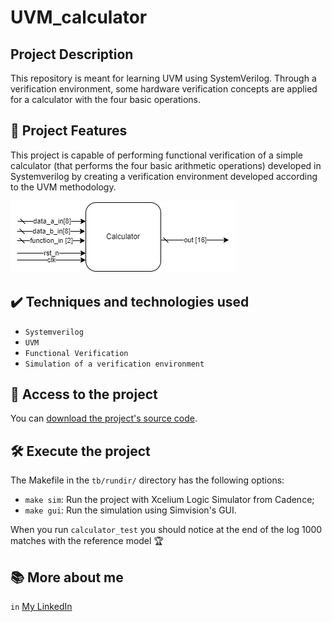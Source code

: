 # UVM_calculator

## Project Description

This repository is meant for learning UVM using SystemVerilog. Through a verification environment, some hardware verification concepts are applied for a calculator with the four basic operations.

## 🔨 Project Features

This project is capable of performing functional verification of a simple calculator (that performs the four basic arithmetic operations) developed in Systemverilog by creating a verification environment developed according to the UVM methodology.

![](doc/figs/calculator_bd.png)

## ✔️ Techniques and technologies used

- `Systemverilog`
- `UVM`
- `Functional Verification`
- `Simulation of a verification environment`

## 📁 Access to the project

You can [download the project's source code](https://github.com/MarleyLobao/UVM_calculator.git).

## 🛠️ Execute the project

The Makefile in the `tb/rundir/` directory has the following options:
- `make sim`: Run the project with Xcelium Logic Simulator from Cadence;
- `make gui`: Run the simulation using Simvision's GUI.

When you run `calculator_test` you should notice at the end of the log 1000 matches with the reference model 🏆 

## 📚 More about me

`in` [My LinkedIn](https://www.linkedin.com/in/marley-lobao-de-sousa/)

